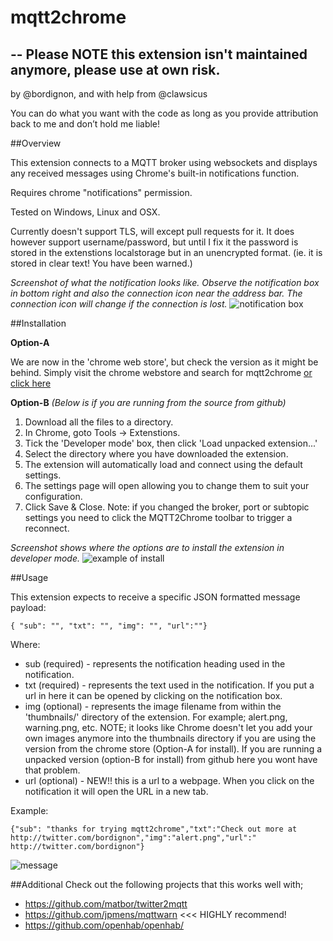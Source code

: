 mqtt2chrome
===========

--
Please NOTE this extension isn't maintained anymore, please use at own risk.
--

by @bordignon, and with help from @clawsicus

You can do what you want with the code as long as you provide attribution back to me and don’t hold me liable!

##Overview

This extension connects to a MQTT broker using websockets and displays any received messages using Chrome's built-in notifications function.

Requires chrome "notifications" permission.

Tested on Windows, Linux and OSX.

Currently doesn't support TLS, will except pull requests for it. It does however support username/password, but until I fix it the password is stored in the extenstions localstorage but in an unencrypted format. (ie. it is stored in clear text! You have been warned.)

*Screenshot of what the notification looks like. Observe the notification box in bottom right and also the connection icon near the address bar. The connection icon will change if the connection is lost.*
![notification box](https://raw.github.com/matbor/mqtt2chrome/master/screenshots/message%20recieved.png)


##Installation

**Option-A**

We are now in the 'chrome web store', but check the version as it might be behind. Simply visit the chrome webstore and search for mqtt2chrome [or click here](https://chrome.google.com/webstore/detail/mqtt2chrome/jfcmchhmjkddfoekjbkljcfpdjnpailh)


**Option-B** *(Below is if you are running from the source from github)*

1. Download all the files to a directory.
2. In Chrome, goto Tools -> Extenstions.
3. Tick the 'Developer mode' box, then click 'Load unpacked extension...'
4. Select the directory where you have downloaded the extension.
5. The extension will automatically load and connect using the default settings.
6. The settings page will open allowing you to change them to suit your configuration.
7. Click Save & Close. Note: if you changed the broker, port or subtopic settings you need to click the MQTT2Chrome toolbar to trigger a reconnect.

*Screenshot shows where the options are to install the extension in developer mode.*
![example of install](https://raw.github.com/matbor/mqtt2chrome/master/screenshots/howto%20load.png)


##Usage

This extension expects to receive a specific JSON formatted message payload:

    { "sub": "", "txt": "", "img": "", "url":""}

Where:

  * sub (required) - represents the notification heading used in the notification.
  * txt (required) - represents the text used in the notification. If you put a url in here it can be opened by clicking on the notification box.
  * img (optional) - represents the image filename from within the 'thumbnails/' directory of the extension. For example; alert.png, warning.png, etc. NOTE; it looks like Chrome doesn't let you add your own images anymore into the thumbnails directory if you are using the version from the chrome store (Option-A for install).  If you are running a unpacked version (option-B for install) from github here you wont have that problem.
  * url (optional) - NEW!! this is a url to a webpage. When you click on the notification it will open the URL in a new tab.

Example:

    {"sub": "thanks for trying mqtt2chrome","txt":"Check out more at http://twitter.com/bordignon","img":"alert.png","url":" http://twitter.com/bordignon"}

![message](https://raw.github.com/matbor/mqtt2chrome/master/screenshots/message.png)

##Additional
Check out the following projects that this works well with;
* https://github.com/matbor/twitter2mqtt
* https://github.com/jpmens/mqttwarn  <<< HIGHLY recommend!
* https://github.com/openhab/openhab/
